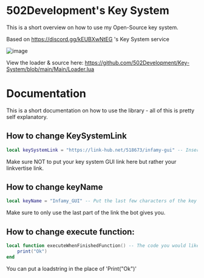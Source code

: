 # 502Development's Key System
This is a short overview on how to use my Open-Source key system. 

Based on https://discord.gg/kEUBXwNtEG 's Key System service 

![image](https://user-images.githubusercontent.com/110735758/201164381-76676fdc-04cd-4a46-82cf-96a2e5070262.png)

View the loader & source here: https://github.com/502Development/Key-System/blob/main/Main/Loader.lua

# Documentation 
This is a short documentation on how to use the library - all of this is pretty self explanatory. 
## How to change KeySystemLink 
```lua
local keySystemLink = "https://link-hub.net/518673/infamy-gui" -- Insert the linkvertise link here. 
```
Make sure NOT to put your key system GUI link here but rather your linkvertise link. 

## How to change keyName
```lua
local keyName = "Infamy_GUI" -- Put the last few characters of the key here. Example: https://1.kelprepl.repl.co/getkey/Infamy_GUI would be "Infamy_GUI"
```
Make sure to only use the last part of the link the bot gives you. 

## How to change execute function: 
```lua
local function executeWhenFinishedFunction() -- The code you would like to execute after the key is checked and valid. 
	print("Ok")
end 
```
You can put a loadstring in the place of 'Print("Ok")'

